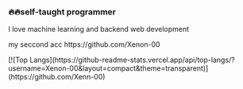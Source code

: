 <h3>
🔥🔥self-taught programmer
</h3>
<h>
I love machine learning and backend web development
</h5>
<p>my seccond acc https://github.com/Xenon-00 </p>
[![Top Langs](https://github-readme-stats.vercel.app/api/top-langs/?username=Xenon-00&layout=compact&theme=transparent)](https://github.com/Xenn-00)
